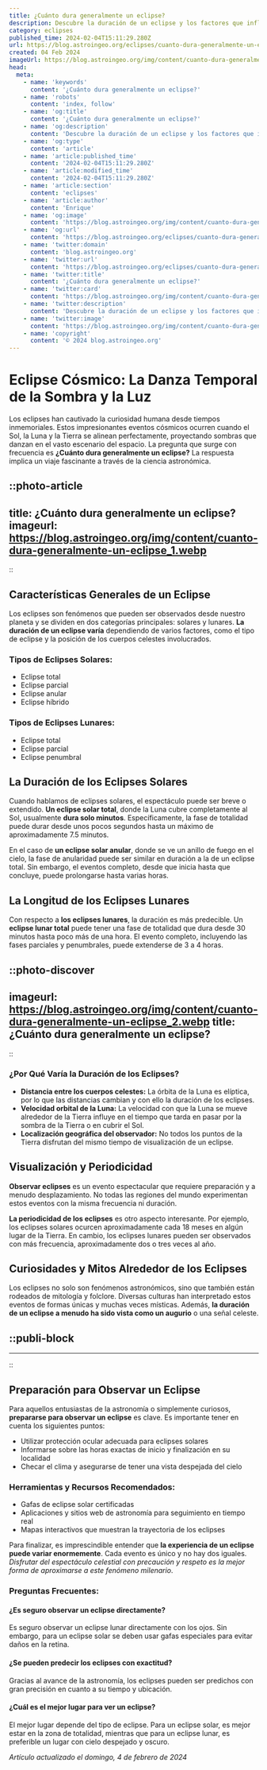 ```yaml
---
title: ¿Cuánto dura generalmente un eclipse?
description: Descubre la duración de un eclipse y los factores que influyen en este fenómeno astronómico tan fascinante. Observa el cielo con conocimiento.
category: eclipses
published_time: 2024-02-04T15:11:29.280Z
url: https://blog.astroingeo.org/eclipses/cuanto-dura-generalmente-un-eclipse
created: 04 Feb 2024
imageUrl: https://blog.astroingeo.org/img/content/cuanto-dura-generalmente-un-eclipse_1.webp
head:
  meta:
    - name: 'keywords'
      content: '¿Cuánto dura generalmente un eclipse?'
    - name: 'robots'
      content: 'index, follow'
    - name: 'og:title'
      content: '¿Cuánto dura generalmente un eclipse?'
    - name: 'og:description'
      content: 'Descubre la duración de un eclipse y los factores que influyen en este fenómeno astronómico tan fascinante. Observa el cielo con conocimiento.'
    - name: 'og:type'
      content: 'article'
    - name: 'article:published_time'
      content: '2024-02-04T15:11:29.280Z'
    - name: 'article:modified_time'
      content: '2024-02-04T15:11:29.280Z'
    - name: 'article:section'
      content: 'eclipses'
    - name: 'article:author'
      content: 'Enrique'
    - name: 'og:image'
      content: 'https://blog.astroingeo.org/img/content/cuanto-dura-generalmente-un-eclipse_1.webp'
    - name: 'og:url'
      content: 'https://blog.astroingeo.org/eclipses/cuanto-dura-generalmente-un-eclipse'
    - name: 'twitter:domain'
      content: 'blog.astroingeo.org'
    - name: 'twitter:url'
      content: 'https://blog.astroingeo.org/eclipses/cuanto-dura-generalmente-un-eclipse'
    - name: 'twitter:title'
      content: '¿Cuánto dura generalmente un eclipse?'
    - name: 'twitter:card'
      content: 'https://blog.astroingeo.org/img/content/cuanto-dura-generalmente-un-eclipse_1.webp'
    - name: 'twitter:description'
      content: 'Descubre la duración de un eclipse y los factores que influyen en este fenómeno astronómico tan fascinante. Observa el cielo con conocimiento.'
    - name: 'twitter:image'
      content: 'https://blog.astroingeo.org/img/content/cuanto-dura-generalmente-un-eclipse_1.webp'
    - name: 'copyright'
      content: '© 2024 blog.astroingeo.org'
---
```

# Eclipse Cósmico: La Danza Temporal de la Sombra y la Luz

Los eclipses han cautivado la curiosidad humana desde tiempos inmemoriales. Estos impresionantes eventos cósmicos ocurren cuando el Sol, la Luna y la Tierra se alinean perfectamente, proyectando sombras que danzan en el vasto escenario del espacio. La pregunta que surge con frecuencia es **¿Cuánto dura generalmente un eclipse?** La respuesta implica un viaje fascinante a través de la ciencia astronómica.


::photo-article
---
title: ¿Cuánto dura generalmente un eclipse?
imageurl: https://blog.astroingeo.org/img/content/cuanto-dura-generalmente-un-eclipse_1.webp
---
::


## Características Generales de un Eclipse

Los eclipses son fenómenos que pueden ser observados desde nuestro planeta y se dividen en dos categorías principales: solares y lunares. **La duración de un eclipse varía** dependiendo de varios factores, como el tipo de eclipse y la posición de los cuerpos celestes involucrados.

### Tipos de Eclipses Solares:
- Eclipse total
- Eclipse parcial
- Eclipse anular
- Eclipse híbrido

### Tipos de Eclipses Lunares:
- Eclipse total
- Eclipse parcial
- Eclipse penumbral

## La Duración de los Eclipses Solares

Cuando hablamos de eclipses solares, el espectáculo puede ser breve o extendido. **Un eclipse solar total**, donde la Luna cubre completamente al Sol, usualmente **dura solo minutos**. Específicamente, la fase de totalidad puede durar desde unos pocos segundos hasta un máximo de aproximadamente 7.5 minutos.

En el caso de **un eclipse solar anular**, donde se ve un anillo de fuego en el cielo, la fase de anularidad puede ser similar en duración a la de un eclipse total. Sin embargo, el eventos completo, desde que inicia hasta que concluye, puede prolongarse hasta varias horas.

## La Longitud de los Eclipses Lunares

Con respecto a **los eclipses lunares**, la duración es más predecible. Un **eclipse lunar total** puede tener una fase de totalidad que dura desde 30 minutos hasta poco más de una hora. El evento completo, incluyendo las fases parciales y penumbrales, puede extenderse de 3 a 4 horas.


::photo-discover
---
imageurl: https://blog.astroingeo.org/img/content/cuanto-dura-generalmente-un-eclipse_2.webp
title: ¿Cuánto dura generalmente un eclipse?
---
::


### ¿Por Qué Varía la Duración de los Eclipses?

- **Distancia entre los cuerpos celestes:** La órbita de la Luna es elíptica, por lo que las distancias cambian y con ello la duración de los eclipses.
- **Velocidad orbital de la Luna:** La velocidad con que la Luna se mueve alrededor de la Tierra influye en el tiempo que tarda en pasar por la sombra de la Tierra o en cubrir el Sol.
- **Localización geográfica del observador:** No todos los puntos de la Tierra disfrutan del mismo tiempo de visualización de un eclipse.

## Visualización y Periodicidad

**Observar eclipses** es un evento espectacular que requiere preparación y a menudo desplazamiento. No todas las regiones del mundo experimentan estos eventos con la misma frecuencia ni duración.

**La periodicidad de los eclipses** es otro aspecto interesante. Por ejemplo, los eclipses solares ocurcen aproximadamente cada 18 meses en algún lugar de la Tierra. En cambio, los eclipses lunares pueden ser observados con más frecuencia, aproximadamente dos o tres veces al año.

## Curiosidades y Mitos Alrededor de los Eclipses

Los eclipses no solo son fenómenos astronómicos, sino que también están rodeados de mitología y folclore. Diversas culturas han interpretado estos eventos de formas únicas y muchas veces místicas. Además, **la duración de un eclipse a menudo ha sido vista como un augurio** o una señal celeste.


  ::publi-block
  ---
  ---
  ::
  
  
## Preparación para Observar un Eclipse

Para aquellos entusiastas de la astronomía o simplemente curiosos, **prepararse para observar un eclipse** es clave. Es importante tener en cuenta los siguientes puntos:

- Utilizar protección ocular adecuada para eclipses solares
- Informarse sobre las horas exactas de inicio y finalización en su localidad
- Checar el clima y asegurarse de tener una vista despejada del cielo

### Herramientas y Recursos Recomendados:

- Gafas de eclipse solar certificadas
- Aplicaciones y sitios web de astronomía para seguimiento en tiempo real
- Mapas interactivos que muestran la trayectoria de los eclipses

Para finalizar, es imprescindible entender que **la experiencia de un eclipse puede variar enormemente**. Cada evento es único y no hay dos iguales. *Disfrutar del espectáculo celestial con precaución y respeto es la mejor forma de aproximarse a este fenómeno milenario*.

### Preguntas Frecuentes:

#### ¿Es seguro observar un eclipse directamente?
Es seguro observar un eclipse lunar directamente con los ojos. Sin embargo, para un eclipse solar se deben usar gafas especiales para evitar daños en la retina.

#### ¿Se pueden predecir los eclipses con exactitud?
Gracias al avance de la astronomía, los eclipses pueden ser predichos con gran precisión en cuanto a su tiempo y ubicación.

#### ¿Cuál es el mejor lugar para ver un eclipse?
El mejor lugar depende del tipo de eclipse. Para un eclipse solar, es mejor estar en la zona de totalidad, mientras que para un eclipse lunar, es preferible un lugar con cielo despejado y oscuro.

_Artículo actualizado el domingo, 4 de febrero de 2024_